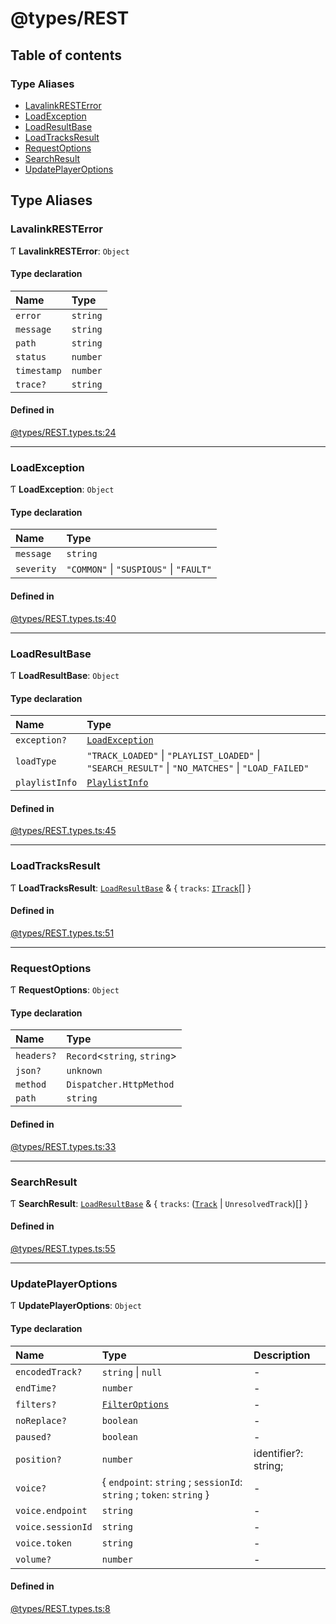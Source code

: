 # @types/REST

## Table of contents

### Type Aliases

- [LavalinkRESTError](REST.types.md#lavalinkresterror)
- [LoadException](REST.types.md#loadexception)
- [LoadResultBase](REST.types.md#loadresultbase)
- [LoadTracksResult](REST.types.md#loadtracksresult)
- [RequestOptions](REST.types.md#requestoptions)
- [SearchResult](REST.types.md#searchresult)
- [UpdatePlayerOptions](REST.types.md#updateplayeroptions)

## Type Aliases

### LavalinkRESTError

Ƭ **LavalinkRESTError**: `Object`

#### Type declaration

| Name | Type |
| :------ | :------ |
| `error` | `string` |
| `message` | `string` |
| `path` | `string` |
| `status` | `number` |
| `timestamp` | `number` |
| `trace?` | `string` |

#### Defined in

[@types/REST.types.ts:24](https://github.com/hmes98318/LavaShark/blob/50abc40/src/@types/REST.types.ts#L24)

___

### LoadException

Ƭ **LoadException**: `Object`

#### Type declaration

| Name | Type |
| :------ | :------ |
| `message` | `string` |
| `severity` | ``"COMMON"`` \| ``"SUSPIOUS"`` \| ``"FAULT"`` |

#### Defined in

[@types/REST.types.ts:40](https://github.com/hmes98318/LavaShark/blob/50abc40/src/@types/REST.types.ts#L40)

___

### LoadResultBase

Ƭ **LoadResultBase**: `Object`

#### Type declaration

| Name | Type |
| :------ | :------ |
| `exception?` | [`LoadException`](REST.types.md#loadexception) |
| `loadType` | ``"TRACK_LOADED"`` \| ``"PLAYLIST_LOADED"`` \| ``"SEARCH_RESULT"`` \| ``"NO_MATCHES"`` \| ``"LOAD_FAILED"`` |
| `playlistInfo` | [`PlaylistInfo`](Track.types.md#playlistinfo) |

#### Defined in

[@types/REST.types.ts:45](https://github.com/hmes98318/LavaShark/blob/50abc40/src/@types/REST.types.ts#L45)

___

### LoadTracksResult

Ƭ **LoadTracksResult**: [`LoadResultBase`](REST.types.md#loadresultbase) & \{ `tracks`: [`ITrack`](./interfaces/Track.types.ITrack.md)[]  \}

#### Defined in

[@types/REST.types.ts:51](https://github.com/hmes98318/LavaShark/blob/50abc40/src/@types/REST.types.ts#L51)

___

### RequestOptions

Ƭ **RequestOptions**: `Object`

#### Type declaration

| Name | Type |
| :------ | :------ |
| `headers?` | `Record`\<`string`, `string`\> |
| `json?` | `unknown` |
| `method` | `Dispatcher.HttpMethod` |
| `path` | `string` |

#### Defined in

[@types/REST.types.ts:33](https://github.com/hmes98318/LavaShark/blob/50abc40/src/@types/REST.types.ts#L33)

___

### SearchResult

Ƭ **SearchResult**: [`LoadResultBase`](REST.types.md#loadresultbase) & \{ `tracks`: ([`Track`](../classes/Track.md) \| `UnresolvedTrack`)[]  \}

#### Defined in

[@types/REST.types.ts:55](https://github.com/hmes98318/LavaShark/blob/50abc40/src/@types/REST.types.ts#L55)

___

### UpdatePlayerOptions

Ƭ **UpdatePlayerOptions**: `Object`

#### Type declaration

| Name | Type | Description |
| :------ | :------ | :------ |
| `encodedTrack?` | `string` \| ``null`` | - |
| `endTime?` | `number` | - |
| `filters?` | [`FilterOptions`](Filter.types.md#filteroptions) | - |
| `noReplace?` | `boolean` | - |
| `paused?` | `boolean` | - |
| `position?` | `number` | identifier?: string; |
| `voice?` | \{ `endpoint`: `string` ; `sessionId`: `string` ; `token`: `string`  \} | - |
| `voice.endpoint` | `string` | - |
| `voice.sessionId` | `string` | - |
| `voice.token` | `string` | - |
| `volume?` | `number` | - |

#### Defined in

[@types/REST.types.ts:8](https://github.com/hmes98318/LavaShark/blob/50abc40/src/@types/REST.types.ts#L8)
